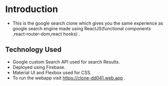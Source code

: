 # Introduction
- This is the google search clone which gives you the same experience as google search engine made using ReactJS(functional components ,react-router-dom,react hooks) .

## Technology Used
- Google custom Search API used for search Results.
- Deployed using Firebase.
- Material UI and Flexbox used for CSS.
- To run the webapp visit  https://clone-dd041.web.app . 
